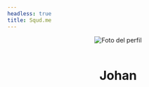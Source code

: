 ```yaml
---
headless: true
title: Squd.me
---
```


<div align="center">
<img alt="Foto del perfil" class="be6sR" src="https://instagram.fmex10-2.fna.fbcdn.net/v/t51.2885-19/s150x150/141178627_111546030899969_2267140937590127994_n.jpg?tp=1&amp;_nc_ht=instagram.fmex10-2.fna.fbcdn.net&amp;_nc_ohc=ijbGsMnA1FgAX-5PhrA&amp;oh=d17dd2960abf5e49cec619def9e6b13f&amp;oe=606F9AA0">
<br><br>
<h1 id="johan">Johan</h1>
</div>